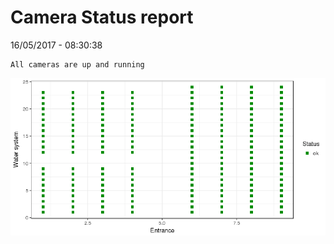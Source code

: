 Camera Status report
================
16/05/2017 - 08:30:38

    All cameras are up and running

![](camreport_files/figure-markdown_github/unnamed-chunk-2-1.png)

